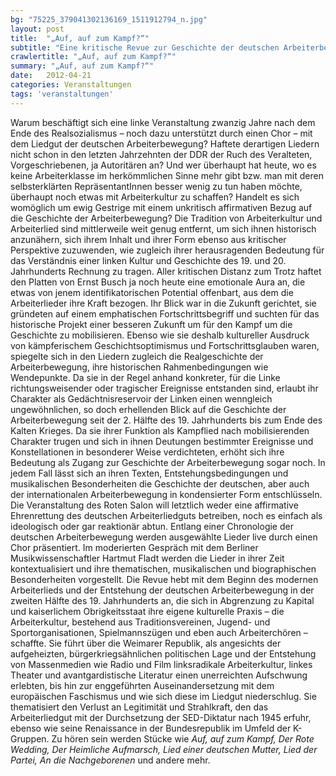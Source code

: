 ```yaml
---
bg: "75225_379041302136169_1511912794_n.jpg"
layout: post
title:  "„Auf, auf zum Kampf?“"
subtitle: "Eine kritische Revue zur Geschichte der deutschen Arbeiterbewegung anhand ihrer Lieder"
crawlertitle: "„Auf, auf zum Kampf?“"
summary: "„Auf, auf zum Kampf?“"
date:   2012-04-21
categories: Veranstaltungen
tags: 'veranstaltungen'
---
```


Warum beschäftigt sich eine linke Veranstaltung zwanzig Jahre nach dem Ende des Realsozialismus – noch dazu unterstützt durch einen Chor – mit dem Liedgut der deutschen Arbeiterbewegung? Haftete derartigen Liedern nicht schon in den letzten Jahrzehnten der DDR der Ruch des Veralteten, Vorgeschriebenen, ja Autoritären an? Und wer überhaupt hat heute, wo es keine Arbeiterklasse im herkömmlichen Sinne mehr gibt bzw. man mit deren selbsterklärten RepräsentantInnen besser wenig zu tun haben möchte, überhaupt noch etwas mit Arbeiterkultur zu schaffen? Handelt es sich womöglich um ewig Gestrige mit einem unkritisch affirmativen Bezug auf die Geschichte der Arbeiterbewegung?
Die Tradition von Arbeiterkultur und Arbeiterlied sind mittlerweile weit genug entfernt, um sich ihnen historisch anzunähern, sich ihrem Inhalt und ihrer Form ebenso aus kritischer Perspektive zuzuwenden, wie zugleich ihrer herausragenden Bedeutung für das Verständnis einer linken Kultur und Geschichte des 19. und 20. Jahrhunderts Rechnung zu tragen. Aller kritischen Distanz zum Trotz haftet den Platten von Ernst Busch ja noch heute eine emotionale Aura an, die etwas von jenem identifikatorischen Potential offenbart, aus dem die Arbeiterlieder ihre Kraft bezogen. Ihr Blick war in die Zukunft gerichtet, sie gründeten auf einem emphatischen Fortschrittsbegriff und suchten für das historische Projekt einer besseren Zukunft um für den Kampf um die Geschichte zu mobilisieren. Ebenso wie sie deshalb kultureller Ausdruck von kämpferischem Geschichtsoptimismus und Fortschrittsglauben waren, spiegelte sich in den Liedern zugleich die Realgeschichte der Arbeiterbewegung, ihre historischen Rahmenbedingungen wie Wendepunkte. Da sie in der Regel anhand konkreter, für die Linke richtungsweisender oder tragischer Ereignisse entstanden sind, erlaubt ihr Charakter als Gedächtnisreservoir der Linken einen wenngleich ungewöhnlichen, so doch erhellenden Blick auf die Geschichte der Arbeiterbewegung seit der 2. Hälfte des 19. Jahrhunderts bis zum Ende des Kalten Krieges. Da sie ihrer Funktion als Kampflied nach mobilisierenden Charakter trugen und sich in ihnen Deutungen bestimmter Ereignisse und Konstellationen in besonderer Weise verdichteten, erhöht sich ihre Bedeutung als Zugang zur Geschichte der Arbeiterbewegung sogar noch. In jedem Fall lässt sich an ihren Texten, Entstehungsbedingungen und musikalischen Besonderheiten die Geschichte der deutschen, aber auch der internationalen Arbeiterbewegung in kondensierter Form entschlüsseln.
Die Veranstaltung des Roten Salon will letztlich weder eine affirmative Ehrenrettung des deutschen Arbeiterliedguts betreiben, noch es einfach als ideologisch oder gar reaktionär abtun. Entlang einer Chronologie der deutschen Arbeiterbewegung werden ausgewählte Lieder live durch einen Chor präsentiert. Im moderierten Gespräch mit dem Berliner Musikwissenschaftler Hartmut Fladt werden die Lieder in ihrer Zeit kontextualisiert und ihre thematischen, musikalischen und biographischen Besonderheiten vorgestellt. Die Revue hebt mit dem Beginn des modernen Arbeiterlieds und der Entstehung der deutschen Arbeiterbewegung in der zweiten Hälfte des 19. Jahrhunderts an, die sich in Abgrenzung zu Kapital und kaiserlichem Obrigkeitsstaat ihre eigene kulturelle Praxis – die Arbeiterkultur, bestehend aus Traditionsvereinen, Jugend- und Sportorganisationen, Spielmannszügen und eben auch Arbeiterchören – schaffte. Sie führt über die Weimarer Republik, als angesichts der aufgeheizten, bürgerkriegsähnlichen politischen Lage und der Entstehung von Massenmedien wie Radio und Film linksradikale Arbeiterkultur, linkes Theater und avantgardistische Literatur einen unerreichten Aufschwung erlebten, bis hin zur enggeführten Auseinandersetzung mit dem europäischen Faschismus und wie sich diese im Liedgut niederschlug. Sie thematisiert den Verlust an Legitimität und Strahlkraft, den das Arbeiterliedgut mit der Durchsetzung der SED-Diktatur nach 1945 erfuhr, ebenso wie seine Renaissance in der Bundesrepublik im Umfeld der K-Gruppen. Zu hören sein werden Stücke wie *Auf, auf zum Kampf, Der Rote Wedding, Der Heimliche Aufmarsch, Lied einer deutschen Mutter, Lied der Partei, An die Nachgeborenen* und andere mehr.